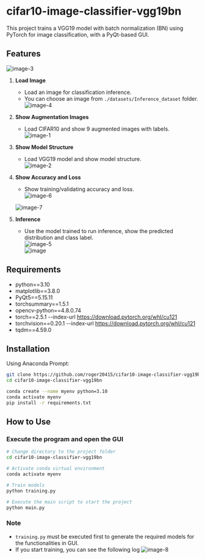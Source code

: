 # cifar10-image-classifier-vgg19bn

This project trains a VGG19 model with batch normalization (BN) using PyTorch for image classification, with a PyQt-based GUI.

## Features
![image-3](https://github.com/user-attachments/assets/cc5d89f7-3df1-4a29-b4e9-e8ee6a446a24)


1. **Load Image**  
   - Load an image for classification inference.
   - You can choose an image from `./datasets/Inference_dataset` folder. 
   ![image-4](https://github.com/user-attachments/assets/a6503d32-efa9-48dd-9be9-42bace3ee224)

2. **Show Augmentation Images**  
   - Load CIFAR10 and show 9 augmented images with labels.  
   ![image-1](https://github.com/user-attachments/assets/104f93af-3063-4e7d-882b-7329213011bf)

3. **Show Model Structure**  
   - Load VGG19 model and show model structure.  
   ![image-2](https://github.com/user-attachments/assets/0e9c018b-c598-4287-8b50-3e1917d32d26)


4. **Show Accuracy and Loss**  
   - Show training/validating accuracy and loss.  
   ![image-6](https://github.com/user-attachments/assets/b2fea84f-06b3-4905-95e7-5aee173616dc)

   ![image-7](https://github.com/user-attachments/assets/5c16b722-2b14-4777-995e-e700d3dd9e2b)

4. **Inference**  
    - Use the model trained to run inference, show the predicted distribution and class label.  
    ![image-5](https://github.com/user-attachments/assets/0eb18835-0b68-4a16-bd1c-cf58339c1e05)  
    ![image](https://github.com/user-attachments/assets/350a431d-1a41-4a7f-ac75-81ab1652c042)

    

## Requirements

- python==3.10  
- matplotlib==3.8.0
- PyQt5==5.15.11
- torchsummary==1.5.1
- opencv-python==4.8.0.74
- torch==2.5.1 --index-url https://download.pytorch.org/whl/cu121
- torchvision==0.20.1 --index-url https://download.pytorch.org/whl/cu121
- tqdm==4.59.0

## Installation

Using Anaconda Prompt:  

```bash
git clone https://github.com/roger20415/cifar10-image-classifier-vgg19bn.git  
cd cifar10-image-classifier-vgg19bn

conda create --name myenv python=3.10
conda activate myenv
pip install -r requirements.txt
```
## How to Use
### Execute the program and open the GUI
```bash
# Change directory to the project folder
cd cifar10-image-classifier-vgg19bn

# Activate conda virtual environment
conda activate myenv

# Train models
python training.py

# Execute the main script to start the project
python main.py
```
### Note

- `training.py` must be executed first to generate the required models for the functionalities in GUI.
- If you start training, you can see the following log
  ![image-8](https://github.com/user-attachments/assets/cac5741a-2822-423f-b5a3-cba38bcb8ca9)
